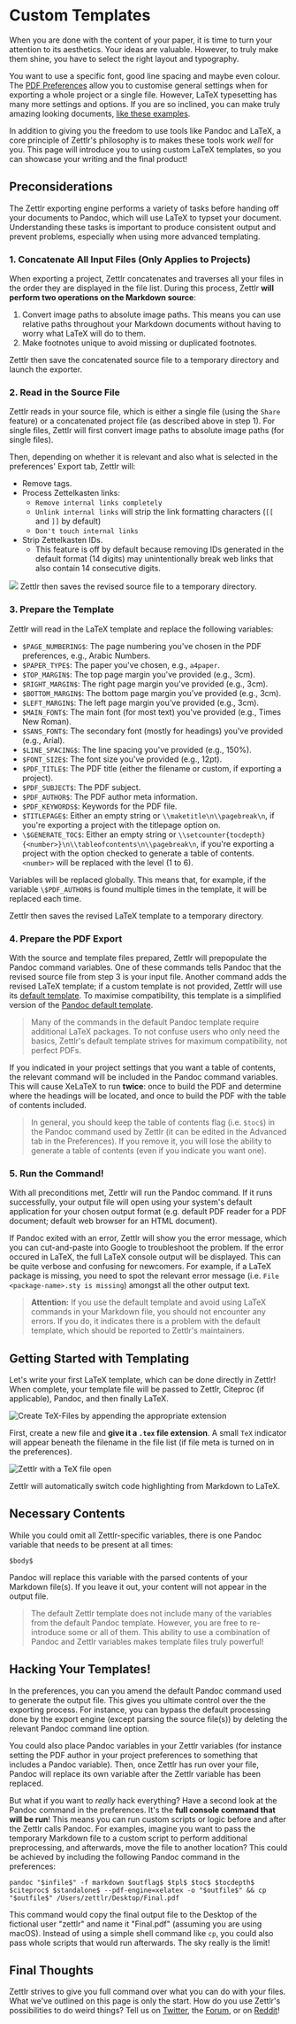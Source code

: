 # Custom Templates

When you are done with the content of your paper, it is time to turn your attention to its aesthetics. Your ideas are valuable. However, to truly make them shine, you have to select the right layout and typography.

You want to use a specific font, good line spacing and maybe even colour. The [PDF Preferences](../reference/settings.md) allow you to customise general settings when for exporting a whole project or a single file. However, LaTeX typesetting has many more settings and options. If you are so inclined, you can make truly amazing looking documents, [like these examples](https://tex.stackexchange.com/questions/1319/showcase-of-beautiful-typography-done-in-tex-friends).

In addition to giving you the freedom to use tools like Pandoc and LaTeX, a core principle of Zettlr's philosophy is to makes these tools work _well_ for you. This page will introduce you to using custom LaTeX templates, so you can showcase your writing and the final product!

## Preconsiderations

The Zettlr exporting engine performs a variety of tasks before handing off your documents to Pandoc, which will use LaTeX to typset your document. Understanding these tasks is important to produce consistent output and prevent problems, especially when using more advanced templating.

### 1. Concatenate All Input Files (Only Applies to Projects)

When exporting a project, Zettlr concatenates and traverses all your files in the order they are displayed in the file list. During this process, Zettlr **will perform two operations on the Markdown source**:

1. Convert image paths to absolute image paths. This means you can use relative paths throughout your Markdown documents without having to worry what LaTeX will do to them.
2. Make footnotes unique to avoid missing or duplicated footnotes.

Zettlr then save the concatenated source file to a temporary directory and launch the exporter.

### 2. Read in the Source File

Zettlr reads in your source file, which is either a single file (using the `Share` feature) or a concatenated project file (as described above in step 1). For single files, Zettlr will first convert image paths to absolute image paths (for single files). 

Then, depending on whether it is relevant and also what is selected in the preferences' Export tab, Zettlr will:
* Remove tags.
* Process Zettelkasten links:
    * `Remove internal links completely`
    * `Unlink internal links` will strip the link formatting characters (`[[` and `]]` by default)
    * `Don't touch internal links` 
* Strip Zettelkasten IDs.
    * This feature is off by default because removing IDs generated in the default format (14 digits) may unintentionally break web links that also contain 14 consecutive digits.

![](../img/export-tag-zkn-options.png)
Zettlr then saves the revised source file to a temporary directory.

### 3. Prepare the Template

Zettlr will read in the LaTeX template and replace the following variables:

- `$PAGE_NUMBERING$`: The page numbering you've chosen in the PDF preferences, e.g., Arabic Numbers.
- `$PAPER_TYPE$`: The paper you've chosen, e.g., `a4paper`.
- `$TOP_MARGIN$`: The top page margin you've provided (e.g., 3cm).
- `$RIGHT_MARGIN$`: The right page margin you've provided (e.g., 3cm).
- `$BOTTOM_MARGIN$`: The bottom page margin you've provided (e.g., 3cm).
- `$LEFT_MARGIN$`: The left page margin you've provided (e.g., 3cm).
- `$MAIN_FONT$`: The main font (for most text) you've provided (e.g., Times New Roman).
- `$SANS_FONT$`: The secondary font (mostly for headings) you've provided (e.g., Arial).
- `$LINE_SPACING$`: The line spacing you've provided (e.g., 150%).
- `$FONT_SIZE$`: The font size you've provided (e.g., 12pt).
- `$PDF_TITLE$`: The PDF title (either the filename or custom, if exporting a project).
- `$PDF_SUBJECT$`: The PDF subject.
- `$PDF_AUTHOR$`: The PDF author meta information.
- `$PDF_KEYWORDS$`: Keywords for the PDF file.
- `$TITLEPAGE$`: Either an empty string or `\\maketitle\n\\pagebreak\n`, if you're exporting a project with the titlepage option on.
- `\$GENERATE_TOC$`: Either an empty string or `\\setcounter{tocdepth}{<number>}\n\\tableofcontents\n\\pagebreak\n`, if you're exporting a project with the option checked to generate a table of contents. `<number>` will be replaced with the level (1 to 6).

Variables will be replaced globally. This means that, for example, if the variable `\$PDF_AUTHOR$` is found multiple times in the template, it will be replaced each time.

Zettlr then saves the revised LaTeX template to a temporary directory.

### 4. Prepare the PDF Export

With the source and template files prepared, Zettlr will prepopulate the Pandoc command variables. One of these commands tells Pandoc that the revised source file from step 3 is your input file. Another command adds the revised LaTeX template; if a custom template is not provided, Zettlr will use its [default template](https://github.com/Zettlr/Zettlr/blob/master/source/main/assets/export.tex). To maximise compatibility, this template is a simplified version of the [Pandoc default template](https://github.com/jgm/pandoc/blob/master/data/templates/default.latex).

> Many of the commands in the default Pandoc template require additional LaTeX packages. To not confuse users who only need the basics, Zettlr's default template strives for maximum compatibility, not perfect PDFs.

If you indicated in your project settings that you want a table of contents, the relevant command will be included in the Pandoc command variables. This will cause XeLaTeX to run **twice**: once to build the PDF and determine where the headings will be located, and once to build the PDF with the table of contents included.

> In general, you should keep the table of contents flag (i.e. `$toc$`) in the Pandoc command used by Zettlr (it can be edited in the Advanced tab in the Preferences). If you remove it, you will lose the ability to generate a table of contents (even if you indicate you want one).

### 5. Run the Command!

With all preconditions met, Zettlr will run the Pandoc command. If it runs successfully, your output file will open using your system's default application for your chosen output format (e.g. default PDF reader for a PDF document; default web browser for an HTML document). 

If Pandoc exited with an error, Zettlr will show you the error message, which you can cut-and-paste into Google to troubleshoot the problem. If the error occured in LaTeX, the full LaTeX console output will be displayed. This can be quite verbose and confusing for newcomers. For example, if a LaTeX package is missing, you need to spot the relevant error message (i.e. `File <package-name>.sty is missing`) amongst all the other output text.

> **Attention:**  If you use the default template and avoid using LaTeX commands in your Markdown file, you should not encounter any errors. If you do, it indicates there is a problem with the default template, which should be reported to Zettlr's maintainers. 

## Getting Started with Templating

Let's write your first LaTeX template, which can be done directly in Zettlr! When complete, your template file will be passed to Zettlr, Citeproc (if applicable), Pandoc, and then finally LaTeX. 

![Create TeX-Files by appending the appropriate extension](../img/create_tex_file.png)

First, create a new file and **give it a `.tex` file extension**.  A small `TeX` indicator will appear beneath the filename in the file list (if file meta is turned on in the preferences).

<!-- There is no such option in the file meta data section in preferences; personally on Linux I do not see a TeX indicator when I create a LaTeX file. -->

![Zettlr with a TeX file open](../img/zettlt_tex_file.png)

Zettlr will automatically switch code highlighting from Markdown to LaTeX.

## Necessary Contents

While you could omit all Zettlr-specific variables, there is one Pandoc variable that needs to be present at all times:

```
$body$
```

Pandoc will replace this variable with the parsed contents of your Markdown file(s). If you leave it out, your content will not appear in the output file.

> The default Zettlr template does not include many of the variables from the default Pandoc template. However, you are free to re-introduce some or all of them. This ability to use a combination of Pandoc and Zettlr variables makes template files truly powerful!

## Hacking Your Templates!

In the preferences, you can you amend the default Pandoc command used to generate the output file. This gives you ultimate control over the the exporting process. For instance, you can bypass the default processing done by the export engine (except parsing the source file(s)) by deleting the relevant Pandoc command line option.

<!-- Needs an example. -->

You could also place Pandoc variables in your Zettlr variables (for instance setting the PDF author in your project preferences to something that includes a Pandoc variable). Then, once Zettlr has run over your file, Pandoc will replace its own variable after the Zettlr variable has been replaced.

<!-- Needs an example. -->

But what if you want to _really_ hack everything? Have a second look at the Pandoc command in the preferences. It's the **full console command that will be run**! This means you can run custom scripts or logic before and after the Zettlr calls Pandoc. For examples, imagine you want to pass the temporary Markdown file to a custom script to perform additional preprocessing, and afterwards, move the file to another location? This could be achieved by including the following Pandoc command in the preferences:

```shell
pandoc "$infile$" -f markdown $outflag$ $tpl$ $toc$ $tocdepth$ $citeproc$ $standalone$ --pdf-engine=xelatex -o "$outfile$" && cp "$outfile$" /Users/zettlr/Desktop/Final.pdf
```

This command would copy the final output file to the Desktop of the fictional user "zettlr" and name it "Final.pdf" (assuming you are using macOS). Instead of using a simple shell command like `cp`, you could also pass whole scripts that would run afterwards. The sky really is the limit!

## Final Thoughts

Zettlr strives to give you full command over what you can do with your files. What we've outlined on this page is only the start. How do you use Zettlr's possibilities to do weird things? Tell us on [Twitter](https://www.twitter.com/Zettlr), the [Forum](https://forum.zettlr.com/), or on [Reddit](https://www.reddit.com/r/Zettlr)!
